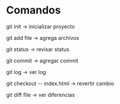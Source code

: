 # Comandos

git init   -> inicializar proyecto

git add file   -> agrega archivos

git status -> revisar status

git commit -> agregar commit

git log    -> ver log

git checkout -- index.html -> revertir cambio

git diff file -> ver diferencias 